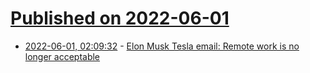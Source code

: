 # [Published on 2022-06-01](index.md)

* [2022-06-01, 02:09:32](https://news.ycombinator.com/item?id=31577268) - [Elon Musk Tesla email: Remote work is no longer acceptable](https://twitter.com/wholemarsblog/status/1531807546729799687)
